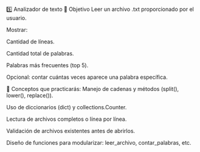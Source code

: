 5️⃣ Analizador de texto
🎯 Objetivo
Leer un archivo .txt proporcionado por el usuario.

Mostrar:

Cantidad de líneas.

Cantidad total de palabras.

Palabras más frecuentes (top 5).

Opcional: contar cuántas veces aparece una palabra específica.

🧩 Conceptos que practicarás:
Manejo de cadenas y métodos (split(), lower(), replace()).

Uso de diccionarios (dict) y collections.Counter.

Lectura de archivos completos o línea por línea.

Validación de archivos existentes antes de abrirlos.

Diseño de funciones para modularizar: leer_archivo, contar_palabras, etc.